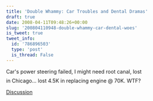 ```yaml
---
title: 'Double Whammy: Car Troubles and Dental Dramas'
draft: true
date: 2008-04-11T09:48:26+00:00
slug: '200804110948-double-whammy-car-dental-woes'
is_tweet: true
tweet_info:
  id: '786896503'
  type: 'post'
  is_thread: False
---
```




Car's power steering failed, I might need root canal, lost $$$$ in Chicago... lost 4.5K in replacing engine @ 70K. WTF?

[Discussion](https://x.com/sytelus/status/786896503)
